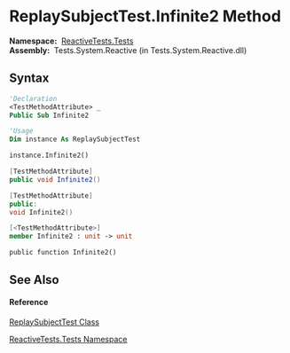 # ReplaySubjectTest.Infinite2 Method

**Namespace:**  [ReactiveTests.Tests](ReactiveTests.Tests\ReactiveTests.Tests.md)  
**Assembly:**  Tests.System.Reactive (in Tests.System.Reactive.dll)

## Syntax

```vb
'Declaration
<TestMethodAttribute> _
Public Sub Infinite2
```

```vb
'Usage
Dim instance As ReplaySubjectTest

instance.Infinite2()
```

```csharp
[TestMethodAttribute]
public void Infinite2()
```

```c++
[TestMethodAttribute]
public:
void Infinite2()
```

```fsharp
[<TestMethodAttribute>]
member Infinite2 : unit -> unit 
```

```jscript
public function Infinite2()
```

## See Also

#### Reference

[ReplaySubjectTest Class](ReplaySubjectTest\ReplaySubjectTest.md)

[ReactiveTests.Tests Namespace](ReactiveTests.Tests\ReactiveTests.Tests.md)




